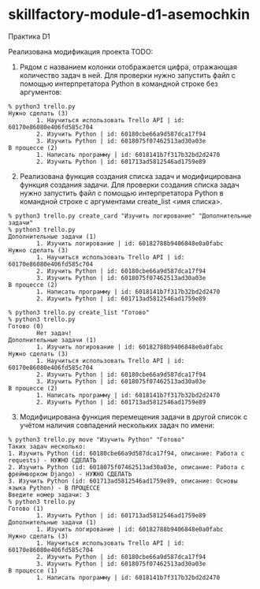 # skillfactory-module-d1-asemochkin
Практика D1

Реализована модификация проекта TODO:
1. Рядом с названием колонки отображается цифра, отражающая количество задач в ней. 
Для проверки нужно запустить файл с помощью интерпретатора Python в командной строке без аргументов:
```
% python3 trello.py
Нужно сделать (3)
        1. Научиться использовать Trello API | id: 60170e86080e406fd585c704
        2. Изучить Python | id: 60180cbe66a9d587dca17f94
        3. Изучить Python | id: 6018075f07462513ad30a03e
В процессе (2)
        1. Написать программу | id: 6018141b7f317b32bd2d2470
        2. Изучить Python | id: 601713ad5812546ad1759e89
```

2. Реализована функция создания списка задач и модифицирована функция создания задачи.
Для проверки создания списка задач нужно запустить файл с помощью интерпретатора Python в командной строке c аргументами create_list <имя списка>.
```
% python3 trello.py create_card "Изучить логирование" "Дополнительные задачи"
% python3 trello.py
Дополнительные задачи (1)
        1. Изучить логирование | id: 60182788b9406848e0a0fabc
Нужно сделать (3)
        1. Научиться использовать Trello API | id: 60170e86080e406fd585c704
        2. Изучить Python | id: 60180cbe66a9d587dca17f94
        3. Изучить Python | id: 6018075f07462513ad30a03e
В процессе (2)
        1. Написать программу | id: 6018141b7f317b32bd2d2470
        2. Изучить Python | id: 601713ad5812546ad1759e89
        
% python3 trello.py create_list "Готово"
% python3 trello.py
Готово (0)
        Нет задач!
Дополнительные задачи (1)
        1. Изучить логирование | id: 60182788b9406848e0a0fabc
Нужно сделать (3)
        1. Научиться использовать Trello API | id: 60170e86080e406fd585c704
        2. Изучить Python | id: 60180cbe66a9d587dca17f94
        3. Изучить Python | id: 6018075f07462513ad30a03e
В процессе (2)
        1. Написать программу | id: 6018141b7f317b32bd2d2470
        2. Изучить Python | id: 601713ad5812546ad1759e89
```

3. Модифицирована функция перемещения задачи в другой список с учётом наличия совпадений нескольких задач по имени:
```
% python3 trello.py move "Изучить Python" "Готово"
Таких задач несколько:
1. Изучить Python (id: 60180cbe66a9d587dca17f94, описание: Работа с requests) - НУЖНО СДЕЛАТЬ
2. Изучить Python (id: 6018075f07462513ad30a03e, описание: Работа с фреймворком Django) - НУЖНО СДЕЛАТЬ
3. Изучить Python (id: 601713ad5812546ad1759e89, описание: Основы языка Python) - В ПРОЦЕССЕ
Введите номер задачи: 3
% python3 trello.py
Готово (1)
        1. Изучить Python | id: 601713ad5812546ad1759e89
Дополнительные задачи (1)
        1. Изучить логирование | id: 60182788b9406848e0a0fabc
Нужно сделать (3)
        1. Научиться использовать Trello API | id: 60170e86080e406fd585c704
        2. Изучить Python | id: 60180cbe66a9d587dca17f94
        3. Изучить Python | id: 6018075f07462513ad30a03e
В процессе (1)
        1. Написать программу | id: 6018141b7f317b32bd2d2470
```
